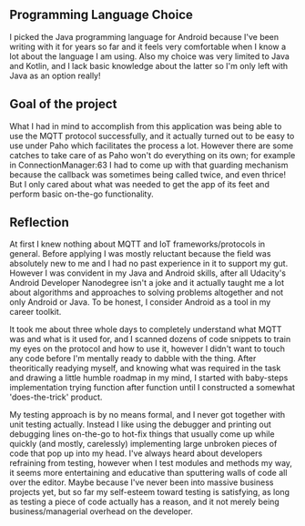 Programming Language Choice
--------------------------
I picked the Java programming language for Android because I've been writing with it for years so far and it feels very comfortable when I know a lot about the language I am using. Also my choice was very limited to Java and Kotlin, and I lack basic knowledge about the latter so I'm only left with Java as an option really!

Goal of the project
--------------------
What I had in mind to accomplish from this application was being able to use the MQTT protocol successfully, and it actually turned out to be easy to use under Paho which facilitates the process a lot. However there are some catches to take care of as Paho won't do everything on its own; for example in ConnectionManager:63 I had to come up with that guarding mechanism because the callback was sometimes being called twice, and even thrice! But I only cared about what was needed to get the app of its feet and perform basic on-the-go functionality.

Reflection
--------------
At first I knew nothing about MQTT and IoT frameworks/protocols in general. Before applying I was mostly reluctant because the field was absolutely new to me and I had no past experience in it to support my gut. However I was convident in my Java and Android skills, after all Udacity's Android Developer Nanodegree isn't a joke and it actually taught me a lot about algorithms and approaches to solving problems altogether and not only Android or Java. To be honest, I consider Android as a tool in my career toolkit.

It took me about three whole days to completely understand what MQTT was and what is it used for, and I scanned dozens of code snippets to train my eyes on the protocol and how to use it, however I didn't want to touch any code before I'm mentally ready to dabble with the thing. After theoritically readying myself, and knowing what was required in the task and drawing a little humble roadmap in my mind, I started with baby-steps implementation trying function after function until I constructed a somewhat 'does-the-trick' product.

My testing approach is by no means formal, and I never got together with unit testing actually. Instead I like using the debugger and printing out debugging lines on-the-go to hot-fix things that usually come up while quickly (and mostly, carelessly) implementing large unbroken pieces of code that pop up into my head. I've always heard about developers refraining from testing, however when I test modules and methods my way, it seems more entertaining and educative than sputtering walls of code all over the editor. Maybe because I've never been into massive business projects yet, but so far my self-esteem toward testing is satisfying, as long as testing a piece of code actually has a reason, and it not merely being business/managerial overhead on the developer.
